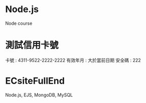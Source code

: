 # Node.js

Node course

# 測試信用卡號

卡號 : 4311-9522-2222-2222
有效年月 : 大於當前日期
安全碼 : 222

# ECsiteFullEnd

Node.js, EJS, MongoDB, MySQL
